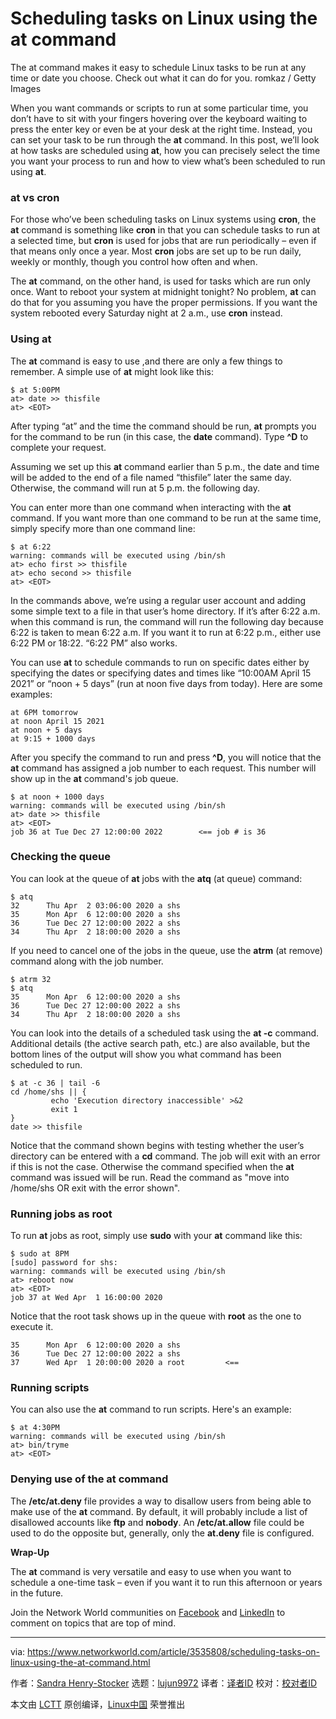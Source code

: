 [#]: collector: (lujun9972)
[#]: translator: (MjSeven)
[#]: reviewer: ( )
[#]: publisher: ( )
[#]: url: ( )
[#]: subject: (Scheduling tasks on Linux using the at command)
[#]: via: (https://www.networkworld.com/article/3535808/scheduling-tasks-on-linux-using-the-at-command.html)
[#]: author: (Sandra Henry-Stocker https://www.networkworld.com/author/Sandra-Henry_Stocker/)

Scheduling tasks on Linux using the at command
======
The at command makes it easy to schedule Linux tasks to be run at any time or date you choose. Check out what it can do for you.
romkaz / Getty Images

When you want commands or scripts to run at some particular time, you don’t have to sit with your fingers hovering over the keyboard waiting to press the enter key or even be at your desk at the right time. Instead, you can set your task to be run through the **at** command. In this post, we’ll look at how tasks are scheduled using **at**, how you can precisely select the time you want your process to run and how to view what’s been scheduled to run using **at**.

### at vs cron

For those who’ve been scheduling tasks on Linux systems using **cron**, the **at** command is something like **cron** in that you can schedule tasks to run at a selected time, but **cron** is used for jobs that are run periodically – even if that means only once a year. Most **cron** jobs are set up to be run daily, weekly or monthly, though you control how often and when.

The **at** command, on the other hand, is used for tasks which are run only once. Want to reboot your system at midnight tonight? No problem, **at** can do that for you assuming you have the proper permissions. If you want the system rebooted every Saturday night at 2 a.m., use **cron** instead.

### Using at

The **at** command is easy to use ,and there are only a few things to remember. A simple use of **at** might look like this:

```
$ at 5:00PM
at> date >> thisfile
at> <EOT>
```

After typing “at” and the time the command should be run, **at** prompts you for the command to be run (in this case, the **date** command). Type **^D** to complete your request.

Assuming we set up this **at** command earlier than 5 p.m., the date and time will be added to the end of a file named “thisfile” later the same day. Otherwise, the command will run at 5 p.m. the following day.

You can enter more than one command when interacting with the **at** command. If you want more than one command to be run at the same time, simply specify more than one command line:

[][1]

```
$ at 6:22
warning: commands will be executed using /bin/sh
at> echo first >> thisfile
at> echo second >> thisfile
at> <EOT>
```

In the commands above, we’re using a regular user account and adding some simple text to a file in that user’s home directory. If it’s after 6:22 a.m. when this command is run, the command will run the following day because 6:22 is taken to mean 6:22 a.m. If you want it to run at 6:22 p.m., either use 6:22 PM or 18:22. “6:22 PM” also works.

You can use **at** to schedule commands to run on specific dates either by specifying the dates or specifying dates and times like “10:00AM April 15 2021” or “noon + 5 days” (run at noon five days from today). Here are some examples:

```
at 6PM tomorrow
at noon April 15 2021
at noon + 5 days
at 9:15 + 1000 days
```

After you specify the command to run and press **^D**, you will notice that the **at** command has assigned a job number to each request. This number will show up in the **at** command's job queue.

```
$ at noon + 1000 days
warning: commands will be executed using /bin/sh
at> date >> thisfile
at> <EOT>
job 36 at Tue Dec 27 12:00:00 2022        <== job # is 36
```

### Checking the queue

You can look at the queue of **at** jobs with the **atq** (at queue) command:

```
$ atq
32      Thu Apr  2 03:06:00 2020 a shs
35      Mon Apr  6 12:00:00 2020 a shs
36      Tue Dec 27 12:00:00 2022 a shs
34      Thu Apr  2 18:00:00 2020 a shs
```

If you need to cancel one of the jobs in the queue, use the **atrm** (at remove) command along with the job number.

```
$ atrm 32
$ atq
35      Mon Apr  6 12:00:00 2020 a shs
36      Tue Dec 27 12:00:00 2022 a shs
34      Thu Apr  2 18:00:00 2020 a shs
```

You can look into the details of a scheduled task using the **at -c** command. Additional details (the active search path, etc.) are also available, but the bottom lines of the output will show you what command has been scheduled to run.

```
$ at -c 36 | tail -6
cd /home/shs || {
         echo 'Execution directory inaccessible' >&2
         exit 1
}
date >> thisfile
```

Notice that the command shown begins with testing whether the user’s directory can be entered with a **cd** command. The job will exit with an error if this is not the case. Otherwise the command specified when the **at** command was issued will be run. Read the command as "move into /home/shs OR exit with the error shown".

### Running jobs as root

To run **at** jobs as root, simply use **sudo** with your **at** command like this:

```
$ sudo at 8PM
[sudo] password for shs:
warning: commands will be executed using /bin/sh
at> reboot now
at> <EOT>
job 37 at Wed Apr  1 16:00:00 2020
```

Notice that the root task shows up in the queue with **root** as the one to execute it.

```
35      Mon Apr  6 12:00:00 2020 a shs
36      Tue Dec 27 12:00:00 2022 a shs
37      Wed Apr  1 20:00:00 2020 a root         <==
```

### Running scripts

You can also use the **at** command to run scripts. Here's an example:

```
$ at 4:30PM
warning: commands will be executed using /bin/sh
at> bin/tryme
at> <EOT>
```

### Denying use of the at command

The **/etc/at.deny** file provides a way to disallow users from being able to make use of the **at** command. By default, it will probably include a list of disallowed accounts like **ftp** and **nobody**. An **/etc/at.allow** file could be used to do the opposite but, generally, only the **at.deny** file is configured.

**Wrap-Up**

The **at** command is very versatile and easy to use when you want to schedule a one-time task – even if you want it to run this afternoon or years in the future.

Join the Network World communities on [Facebook][2] and [LinkedIn][3] to comment on topics that are top of mind.

--------------------------------------------------------------------------------

via: https://www.networkworld.com/article/3535808/scheduling-tasks-on-linux-using-the-at-command.html

作者：[Sandra Henry-Stocker][a]
选题：[lujun9972][b]
译者：[译者ID](https://github.com/译者ID)
校对：[校对者ID](https://github.com/校对者ID)

本文由 [LCTT](https://github.com/LCTT/TranslateProject) 原创编译，[Linux中国](https://linux.cn/) 荣誉推出

[a]: https://www.networkworld.com/author/Sandra-Henry_Stocker/
[b]: https://github.com/lujun9972
[1]: https://www.networkworld.com/blog/itaas-and-the-corporate-storage-technology/?utm_source=IDG&utm_medium=promotions&utm_campaign=HPE22140&utm_content=sidebar (ITAAS and Corporate Storage Strategy)
[2]: https://www.facebook.com/NetworkWorld/
[3]: https://www.linkedin.com/company/network-world
